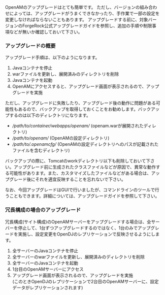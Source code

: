 OpenAMのアップグレードはとても簡単です。
ただし、バージョンの組み合わせによっては、アップグレードがうまくできなかったり、手作業で一部の設定を変更しなければならないこともあります。
アップグレードする前に、対象バージョンのForgeRock公式アップグレードガイドを参照し、追加の手順や制限事項などが無いか確認しておいて下さい。

### アップグレードの概要
アップグレード手順は、以下のようになります。

1. Javaコンテナを停止
2. warファイルを更新し、展開済みのディレクトリを削除
3. Javaコンテナを起動
4. OpenAMにアクセスすると、アップグレード画面が表示されるので、アップグレードを実施  

ただし、アップグレードに失敗したり、アップグレード後の動作に問題がある可能性もあるので、バックアップを取得しておくことをお勧めします。バックアップするのは以下のディレクトリになります。

- */path/to/container/webapps/openam/*  (openam.warが展開されたディレクトリ)
- */path/to/openam/*  (OpenAMの設定ディレクトリ)
- */path/to/.openamcfg/*  (OpenAMの設定ディレクトリへのパスが記載されたファイルを含むディレクトリ)

バックアップの際に、Tomcatのworkディレクトリ以下も削除しておいて下さい。アップグレード前に生成されたクラスファイルなどが原因で、異常な動作する可能性があります。また、カスタマイズしたファイルなどがある場合は、アップグレード後にそれを適宜反映することを忘れないで下さい。

なお、今回アップグレードはGUIで行いましたが、コマンドラインのツールで行うこともできます。詳細については、アップグレードガイドを参照して下さい。

### 冗長構成の場合のアップグレード

冗長構成(サイト構成)のOpenAMサーバーをアップグレードする場合は、全サーバーを停止して、1台ずつアップグレードするのではなく、1台のみでアップグレードを実施し、設定変更をOpenDJのレプリケーションで反映させるようにします。

1. 全サーバーのJavaコンテナを停止
2. 全サーバーのwarファイルを更新し、展開済みのディレクトリを削除
3. 全サーバーのJavaコンテナを起動
4. 1台目のOpenAMサーバーにアクセス
5. アップグレード画面が表示されるので、アップグレードを実施  
 (このときOpenDJのレプリケーションで2台目のOpenAMサーバーに、設定データがレプリケーションされます)
